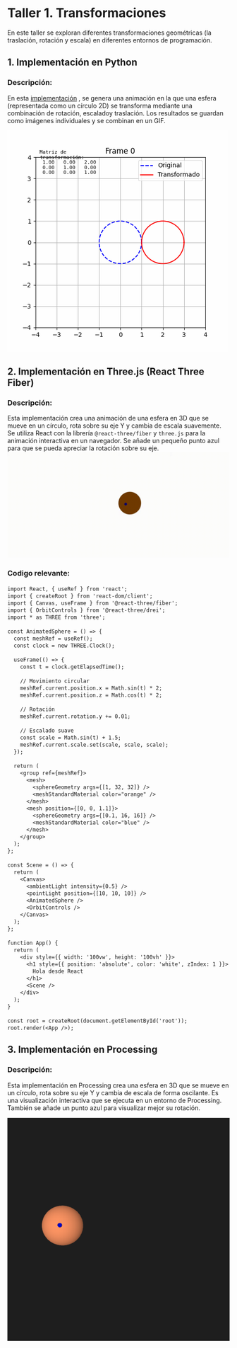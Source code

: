 ﻿# Taller 1. Transformaciones

En este taller se exploran diferentes transformaciones geométricas (la traslación, rotación y escala) en diferentes entornos de programación. 


## 1. Implementación en Python

### Descripción:
En esta [implementación](https://colab.research.google.com/drive/1mk7YfmJPC2F4L_MBUHZr8xsRdO7S9XG9?usp=sharing) , se genera una animación en la que una esfera (representada como un círculo 2D) se transforma mediante una combinación de rotación, escaladoy traslación. Los resultados se guardan como imágenes individuales y se combinan en un GIF.

![GIF de transformación](https://raw.githubusercontent.com/moviedoq/computacion-visual/refs/heads/main/2025-04-15_taller1_transformaciones/python/transformacion_esfera_con_matriz.gif)

## 2. Implementación en Three.js (React Three Fiber)

### Descripción:
Esta implementación crea una animación de una esfera en 3D que se mueve en un círculo, rota sobre su eje Y y cambia de escala suavemente. Se utiliza React con la librería `@react-three/fiber` y `three.js` para la animación interactiva en un navegador. Se añade un pequeño punto azul para que se pueda apreciar la rotación sobre su eje.
![GIF de transformación](https://raw.githubusercontent.com/moviedoq/computacion-visual/refs/heads/main/2025-04-15_taller1_transformaciones/threejs/SphereGif.gif)
### Codigo relevante:

    import React, { useRef } from 'react';
    import { createRoot } from 'react-dom/client';
    import { Canvas, useFrame } from '@react-three/fiber';
    import { OrbitControls } from '@react-three/drei';
    import * as THREE from 'three';
    
    const AnimatedSphere = () => {
      const meshRef = useRef();
      const clock = new THREE.Clock();
    
      useFrame(() => {
        const t = clock.getElapsedTime();
    
        // Movimiento circular
        meshRef.current.position.x = Math.sin(t) * 2;
        meshRef.current.position.z = Math.cos(t) * 2;
    
        // Rotación
        meshRef.current.rotation.y += 0.01;
    
        // Escalado suave
        const scale = Math.sin(t) + 1.5;
        meshRef.current.scale.set(scale, scale, scale);
      });
    
      return (
        <group ref={meshRef}>
          <mesh>
            <sphereGeometry args={[1, 32, 32]} />
            <meshStandardMaterial color="orange" />
          </mesh>
          <mesh position={[0, 0, 1.1]}>
            <sphereGeometry args={[0.1, 16, 16]} />
            <meshStandardMaterial color="blue" />
          </mesh>
        </group>
      );
    };
    
    const Scene = () => {
      return (
        <Canvas>
          <ambientLight intensity={0.5} />
          <pointLight position={[10, 10, 10]} />
          <AnimatedSphere />
          <OrbitControls />
        </Canvas>
      );
    };
    
    function App() {
      return (
        <div style={{ width: '100vw', height: '100vh' }}>
          <h1 style={{ position: 'absolute', color: 'white', zIndex: 1 }}>
            Hola desde React
          </h1>
          <Scene />
        </div>
      );
    }
    
    const root = createRoot(document.getElementById('root'));
    root.render(<App />);

## 3. Implementación en Processing

### Descripción:

Esta implementación en Processing crea una esfera en 3D que se mueve en un círculo, rota sobre su eje Y y cambia de escala de forma oscilante. Es una visualización interactiva que se ejecuta en un entorno de Processing. También se añade un punto azul para visualizar mejor su rotación.

![GIF de transformación](https://raw.githubusercontent.com/moviedoq/computacion-visual/refs/heads/main/2025-04-15_taller1_transformaciones/processing/rotating_sphere.gif)


